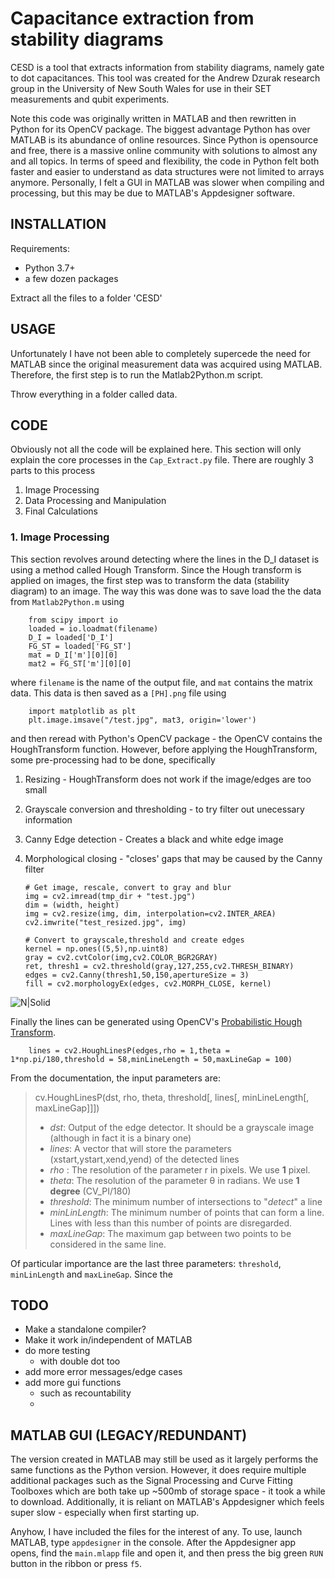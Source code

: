 # Capacitance extraction from stability diagrams
CESD is a tool that extracts information from stability diagrams, namely gate to dot capacitances. This tool was created for the Andrew Dzurak research group in the University of New South Wales for use in their SET measurements and qubit experiments. 

Note this code was originally written in MATLAB and then rewritten in Python for its OpenCV package. The biggest advantage Python has over MATLAB is its abundance of online resources. Since Python is opensource and free, there is a massive online community with solutions to almost any and all topics. In terms of speed and flexibility, the code in Python felt both faster and easier to understand as data structures were not limited to arrays anymore. Personally, I felt a GUI in MATLAB was slower when compiling and processing, but this may be due to MATLAB's Appdesigner software.

## INSTALLATION
Requirements:
- Python 3.7+
- a few dozen packages

Extract all the files to a folder 'CESD' 

## USAGE
Unfortunately I have not been able to completely supercede the need for MATLAB since the original measurement data was acquired using MATLAB. Therefore, the first step is to run the Matlab2Python.m script. 

Throw everything in a folder called data. 

## CODE
Obviously not all the code will be explained here. This section will only explain the core processes in the `Cap_Extract.py` file. There are roughly 3 parts to this process
 

 1. Image Processing
 2. Data Processing and Manipulation
 3. Final Calculations

### 1. Image Processing

This section revolves around detecting where the lines in the D_I dataset is using a method called Hough Transform. Since the Hough transform is applied on images, the first step was to transform the data (stability diagram) to an image. The way this was done was to save load the the data from `Matlab2Python.m` using  

		from scipy import io
        loaded = io.loadmat(filename)
        D_I = loaded['D_I']
        FG_ST = loaded['FG_ST']
        mat = D_I['m'][0][0]
        mat2 = FG_ST['m'][0][0]

 where `filename` is the name of the output file, and `mat` contains the matrix data. This data is then saved as a `[PH].png` file using
					
		import matplotlib as plt
		plt.image.imsave("/test.jpg", mat3, origin='lower')
and then reread with Python's OpenCV package - the OpenCV contains the HoughTransform function. However, before applying the HoughTransform, some pre-processing had to be done, specifically

 1. Resizing -  HoughTransform does not work if the image/edges are too small
 2. Grayscale conversion and thresholding - to try filter out unecessary information
 3. Canny Edge detection - Creates a black and white edge image
 4. Morphological closing - "closes' gaps that may be caused by the Canny filter

        # Get image, rescale, convert to gray and blur
        img = cv2.imread(tmp_dir + "test.jpg")
        dim = (width, height)
        img = cv2.resize(img, dim, interpolation=cv2.INTER_AREA)
        cv2.imwrite("test_resized.jpg", img)
       
        # Convert to grayscale,threshold and create edges
        kernel = np.ones((5,5),np.uint8)
        gray = cv2.cvtColor(img,cv2.COLOR_BGR2GRAY)
        ret, thresh1 = cv2.threshold(gray,127,255,cv2.THRESH_BINARY)
        edges = cv2.Canny(thresh1,50,150,apertureSize = 3)
        fill = cv2.morphologyEx(edges, cv2.MORPH_CLOSE, kernel)
![N|Solid](https://photos.google.com/share/AF1QipOi8FdfMbrKt-NlOnnJPG5ILlaUYpbbDX740Khez3u8v6cN_lDEIG8Z-Q5flunMnQ/photo/AF1QipMVliqa6C5H01fQ3FT3ME8pqHDhV2PdoPVLgfXi?key=dnRQc0Raa3ExdGF6QThMcktCOFBLdVF6MFMtWUJ3)



Finally the lines can be generated using OpenCV's [Probabilistic Hough Transform](https://docs.opencv.org/3.4/d9/db0/tutorial_hough_lines.html). 

		lines = cv2.HoughLinesP(edges,rho = 1,theta = 1*np.pi/180,threshold = 58,minLineLength = 50,maxLineGap = 100)
From the documentation, the input parameters are: 
>cv.HoughLinesP(dst, rho, theta, threshold[, lines[, minLineLength[, maxLineGap]]])
> -   _dst_: Output of the edge detector. It should be a grayscale image (although in fact it is a binary one)
> -   _lines_: A vector that will store the parameters  (xstart,ystart,xend,yend)  of the detected lines
>-   _rho_  : The resolution of the parameter  r  in pixels. We use  **1**  pixel.
>-   _theta_: The resolution of the parameter  θ  in radians. We use  **1 degree**  (CV_PI/180)
>-   _threshold_: The minimum number of intersections to "*detect*" a line
>-   _minLinLength_: The minimum number of points that can form a line. Lines with less than this number of points are disregarded.
>-   _maxLineGap_: The maximum gap between two points to be considered in the same line.

Of particular importance are the last three parameters: `threshold`, `minLinLength` and `maxLineGap`. Since the 


## TODO

- Make a standalone compiler?
- Make it work in/independent of MATLAB
- do more testing
	- with double dot too
- add more error messages/edge cases
- add more gui functions
	- such as recountability
	- 

## MATLAB GUI (LEGACY/REDUNDANT)
The version created in MATLAB may still be used as it largely performs the same functions as the Python version. However, it does require multiple additional packages such as the Signal Processing and Curve Fitting Toolboxes which are both take up ~500mb of storage space - it took a while to download. Additionally, it is reliant on MATLAB's Appdesigner which feels super slow - especially when first starting up.

Anyhow, I have included the files for the interest of any. To use, launch MATLAB, type `appdesigner` in the console. After the Appdesigner app opens, find the `main.mlapp` file and open it, and then press the big green `RUN` button in the ribbon or press `f5`. 

